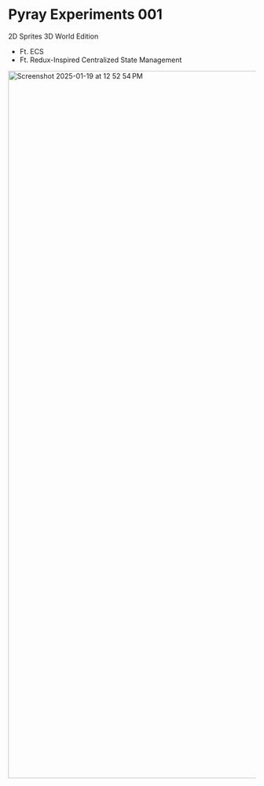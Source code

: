 # Pyray Experiments 001
2D Sprites 3D World Edition
- Ft. ECS
- Ft. Redux-Inspired Centralized State Management

<img width="1440" alt="Screenshot 2025-01-19 at 12 52 54 PM" src="https://github.com/user-attachments/assets/9c7aa5e9-ff8d-4416-81df-707ae5f87127" />
